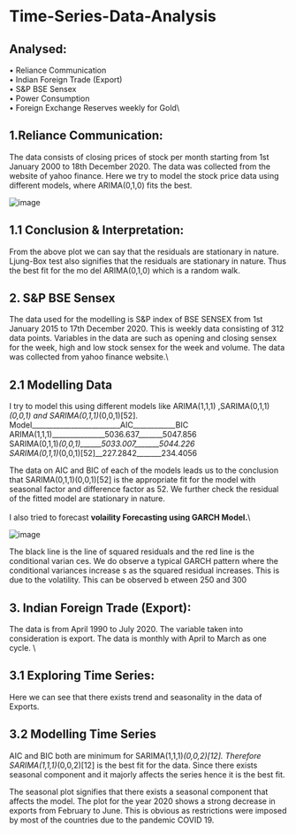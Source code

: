 # Time-Series-Data-Analysis

## Analysed:
•	Reliance Communication\
•	Indian Foreign Trade (Export)\
•	S&P BSE Sensex\
•	Power Consumption\
•	Foreign Exchange Reserves weekly for Gold\

## 1.Reliance Communication:

The data consists of closing prices of stock per month starting from 1st January 2000 to 18th December 2020. The data was collected from the website of yahoo finance.
Here we try to model the stock price data using different models, where ARIMA(0,1,0) fits the best.


![image](https://user-images.githubusercontent.com/78009164/107781211-a6121d80-6d6d-11eb-975c-a7661d6e7bd3.png)

## 1.1 Conclusion & Interpretation:
From the above plot we can say that the residuals are stationary in nature. Ljung-Box test also signifies that the residuals are stationary in nature. Thus the best fit for the mo del ARIMA(0,1,0) which is a random walk.  

       
## 2. S&P BSE Sensex
The data used for the modelling is S&P index of BSE SENSEX from 1st January 2015 to 17th December 2020. This is weekly data consisting of 312 data points. Variables in the data are such as opening and closing sensex for the week, high and low stock sensex for the week and volume. The data was collected from yahoo finance website.\

## 2.1 Modelling Data
I  try to model this using different models like ARIMA(1,1,1) ,SARIMA(0,1,1)*(0,0,1) and SARIMA(0,1,1)*(0,0,1)[52].\
Model_________________________AIC____________BIC\
ARIMA(1,1,1)_______________5036.637_______5047.856 \
SARIMA(0,1,1)*(0,0,1)______5033.007_______5044.226 \
SARIMA(0,1,1)*(0,0,1)[52]__227.2842_______234.4056 

The data on AIC and BIC of each of the models leads us to the conclusion that SARIMA(0,1,1)(0,0,1)[52] is the appropriate fit for the model with seasonal factor and difference factor as 52. We further check the residual of the fitted model are stationary in nature. \
\
I also tried to forecast **volaility Forecasting using GARCH Model.**\

![image](https://user-images.githubusercontent.com/78009164/107784944-030fd280-6d72-11eb-8584-b2e4e33a5474.png)

The black line is the line of squared residuals and the red line is the conditional varian ces. We do observe a typical GARCH pattern where the conditional variances increase s as the squared residual increases. This is due to the volatility. This can be observed b etween 250 and 300

## 3. Indian Foreign Trade (Export): 

 The data is from April 1990 to July 2020. The variable taken into consideration is export. The data is monthly with April to March as one cycle. \

## 3.1 Exploring Time Series:

Here we can see that there exists trend and seasonality in the data of Exports. 
 

## 3.2 Modelling Time Series
AIC and BIC both are minimum for SARIMA(1,1,1)*(0,0,2)[12]. Therefore SARIMA(1,1,1)*(0,0,2)[12] is the best fit for the data. Since there exists seasonal component and it majorly affects the series hence it is the best fit. 



The seasonal plot signifies that there exists a seasonal component that affects the model. The plot for the year 2020 shows a strong decrease in exports from February to June. This is obvious as restrictions were imposed by most of the countries due to the pandemic COVID 19. 
